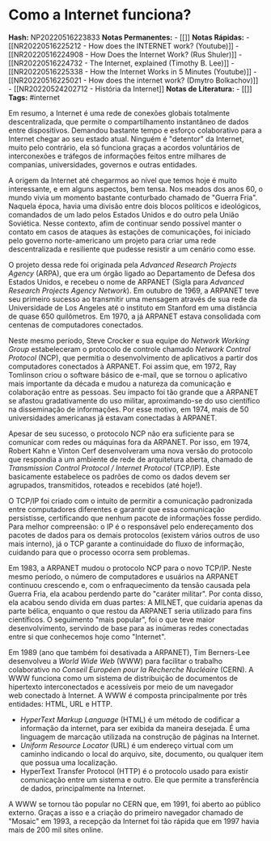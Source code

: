 # Como a Internet funciona?
    
**Hash:** NP20220516223833
**Notas Permanentes:** 
	- [[]]
**Notas Rápidas:**
	- [[NR20220516225212 - How does the INTERNET work? (Youtube)]]
	- [[NR20220516224908 - How Does the Internet Work? (Rus Shuler)]]
	- [[NR20220516224732 - The Internet, explained (Timothy B. Lee)]]
	- [[NR20220516225338 - How the Internet Works in 5 Minutes (Youtube)]]
	- [[NR20220516225021 - How does the internet work? (Dmytro Bolkachov)]]
	- [[NR20220524202712 - História da Internet]]
**Notas de Literatura:**
	- [[]]
**Tags:**  #internet

Em resumo, a Internet é uma rede de conexões globais totalmente descentralizada, que permite o compartilhamento instantâneo de dados entre dispositivos. Demandou bastante tempo e esforço colaborativo para a Internet chegar ao seu estado atual. Ninguém é "detentor" da Internet, muito pelo contrário, ela só funciona graças a acordos voluntários de interconexões e tráfegos de informações feitos entre milhares de companias, universidades, governos e outras entidades. 

A origem da Internet até chegarmos ao nível que temos hoje é muito interessante, e em alguns aspectos, bem tensa. Nos meados dos anos 60, o mundo vivia um momento bastante conturbado chamado de "Guerra Fria". Naquela época, havia uma divisão entre dois blocos políticos e ideológicos, comandados de um lado pelos Estados Unidos e do outro pela União Soviética. Nesse contexto, afim de continuar sendo possível manter o contato em casos de ataques às estações de comunicações, foi iniciado pelo governo norte-americano um projeto para criar uma rede descentralizada e resiliente que pudesse resistir a um cenário como esse.

O projeto dessa rede foi originada pela _Advanced Research Projects Agency_ (ARPA), que era um órgão ligado ao Departamento de Defesa dos Estados Unidos, e recebeu o nome de ARPANET (Sigla para _Advanced Research Projects Agency Network_). Em outubro de 1969, a ARPANET teve seu primeiro sucesso ao transmitir uma mensagem através de sua rede da Universidade de Los Angeles até o instituto em Stanford em uma distância de quase 650 quilômetros. Em 1970, a já ARPANET estava consolidada com centenas de computadores conectados.

Neste mesmo período, Steve Crocker e sua equipe do _Network Working Group_ estabeleceram o protocolo de controle chamado _Network Control Protocol_ (NCP), que permitia o desenvolvimento de aplicativos a partir dos computadores conectados à ARPANET. Foi assim que, em 1972, Ray Tomlinson criou o software básico de e-mail, que se tornou o aplicativo mais importante da década e mudou a natureza da comunicação e colaboração entre as pessoas. Seu impacto foi tão grande que a ARPANET se afastou gradativamente do uso militar, aproximando-se do uso científico na disseminação de informações. Por esse motivo, em 1974, mais de 50 universidades americanas já estavam conectadas à ARPANET.

Apesar de seu sucesso, o protocolo NCP não era suficiente para se comunicar com redes ou máquinas fora da ARPANET. Por isso, em 1974, Robert Kahn e Vinton Cerf desenvolveram uma nova versão do protocolo que respondia a um ambiente de rede de arquitetura aberta, chamado de _Transmission Control Protocol / Internet Protocol_ (TCP/IP). Este basicamente estabelece os padrões de como os dados devem ser agrupados, transmitidos, roteados e recebidos (até hoje!).

O TCP/IP foi criado com o intuito de permitir a comunicação padronizada entre computadores diferentes e garantir que essa comunicação persistisse, certificando que nenhum pacote de informações fosse perdido. Para melhor compreensão: o IP é o responsável pelo endereçamento dos pacotes de dados para os demais protocolos (existem vários outros de uso mais interno), já o TCP garante a continuidade do fluxo de informação, cuidando para que o processo ocorra sem problemas.

Em 1983, a ARPANET mudou o protocolo NCP para o novo TCP/IP. Neste mesmo período, o número de computadores e usuários na ARPANET continuou crescendo e, com o enfraquecimento da tensão causada pela Guerra Fria, ela acabou perdendo parte do "caráter militar". Por conta disso, ela acabou sendo divida em duas partes: A MILNET, que cuidaria apenas da parte bélica, enquanto o que restou da ARPANET seria utilizado para fins científicos. O seguimento "mais popular", foi o que teve maior desenvolvimento, servindo de base para as inúmeras redes conectadas entre si que conhecemos hoje como "Internet".

Em 1989 (ano que também foi desativada a ARPANET), Tim Berners-Lee desenvolveu a _World Wide Web_ (WWW) para facilitar o trabalho colaborativo no _Conseil Européen pour la Recherche Nucléaire_ (CERN). A WWW funciona como um sistema de distribuição de documentos de hipertexto interconectados e acessíveis por meio de um navegador web conectado à Internet. A WWW é composta principalmente por três entidades:
HTML, URL e HTTP.

* _HyperText Markup Language_ (HTML) é um método de codificar a informação da internet, para ser exibida da maneira desejada. É uma linguagem de marcação utilizada na construção de páginas na Internet.
* _Uniform Resource Locator_ (URL) é um endereço virtual com um caminho indicando o local do arquivo, site, documento, ou qualquer item que possua uma localização.
* HyperText Transfer Protocol (HTTP) é o protocolo usado para existir comunicação entre um sistema e outro. Ele que permite a transferência de dados, principalmente na Internet. 

A WWW se tornou tão popular no CERN que, em 1991, foi aberto ao público externo. Graças a isso e a criação do primeiro navegador chamado de "Mosaic" em 1993, a recepção da Internet foi tão rápida que em 1997 havia mais de 200 mil sites online.
